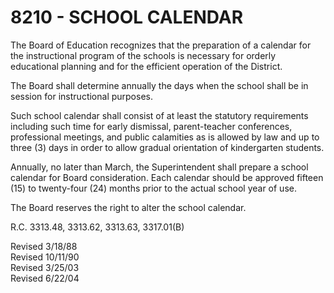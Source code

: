 8210 - SCHOOL CALENDAR
======================

The Board of Education recognizes that the preparation of a calendar for
the instructional program of the schools is necessary for orderly
educational planning and for the efficient operation of the District.

The Board shall determine annually the days when the school shall be in
session for instructional purposes.

Such school calendar shall consist of at least the statutory
requirements including such time for early dismissal, parent-teacher
conferences, professional meetings, and public calamities as is allowed
by law and up to three (3) days in order to allow gradual orientation of
kindergarten students.

Annually, no later than March, the Superintendent shall prepare a school
calendar for Board consideration. Each calendar should be approved
fifteen (15) to twenty-four (24) months prior to the actual school year
of use.

The Board reserves the right to alter the school calendar.

R.C. 3313.48, 3313.62, 3313.63, 3317.01(B)

Revised 3/18/88\
 Revised 10/11/90\
 Revised 3/25/03\
 Revised 6/22/04
